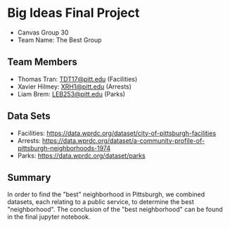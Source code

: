 # Big Ideas Final Project
- Canvas Group 30
- Team Name: The Best Group

## Team Members
- Thomas Tran: TDT17@pitt.edu (Facilities)
- Xavier Hilmey: XRH1@pitt.edu (Arrests)
- Liam Brem: LEB253@pitt.edu (Parks)

## Data Sets
- Facilities: https://data.wprdc.org/dataset/city-of-pittsburgh-facilities
- Arrests: https://data.wprdc.org/dataset/a-community-profile-of-pittsburgh-neighborhoods-1974
- Parks: https://data.wprdc.org/dataset/parks

## Summary
In order to find the "best" neighborhood in Pittsburgh, we combined datasets, each relating to a public service, to determine the best "neighborhood". The conclusion of the "best neighborhood" can be found in the final jupyter notebook.

